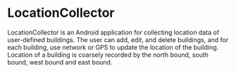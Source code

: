 LocationCollector
=================

LocationCollector is an Android application for collecting location data of user-defined buildings. The user can add, edit, and delete buildings, and for each building, use network or GPS to update the location of the building. Location of a building is coarsely recorded by the north bound, south bound, west bound and east bound.

